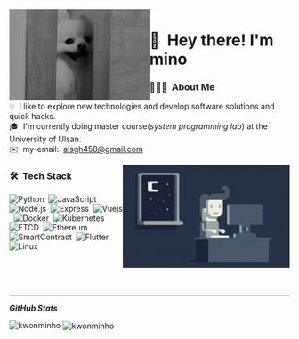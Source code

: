 <img alt="Night Coding" src="./assets/main-page.jpg" width=50% height=5% align="left"/>


# 👋 &nbsp;Hey there! I'm mino

### 👨🏻‍💻 &nbsp;About Me

💡 &nbsp;I like to explore new technologies and develop software solutions and quick hacks.\
🎓 &nbsp;I'm currently doing master course(*system programming lab*) at the University of Ulsan.\
✉️ &nbsp;my-email: &nbsp;alsgh458@gmail.com
<!--📄 &nbsp;Please have a look at my [Résumé](https://www.adityavsingh.com/resume.html) for more details about me. I'm open to feedback and suggestions!-->

<img alt="Night Coding" src="./assets/Night-Coding.gif" align="right"/>

### 🛠 &nbsp;Tech Stack

![Python](https://img.shields.io/badge/-Python-05122A?style=flat&logo=python)&nbsp;
![JavaScript](https://img.shields.io/badge/-JavaScript-05122A?style=flat&logo=javascript)&nbsp;
![Node.js](https://img.shields.io/badge/-Node.js-05122A?style=flat&logo=node.js)&nbsp;
![Express](https://img.shields.io/badge/-Express-05122A?style=flat&logo=express)&nbsp;
![Vuejs](https://img.shields.io/badge/-Vuejs-05122A?style=flat&logo=Vue)&nbsp;
![Docker](https://img.shields.io/badge/-Docker-05122A?style=flat&logo=docker&link=https://github.com/BRdhanani)&nbsp;
![Kubernetes](https://img.shields.io/badge/-Kubernetes-05122A?style=flat&logo=kubernetes&link=https://github.com/BRdhanani)&nbsp;
![ETCD](https://img.shields.io/badge/-Etcd-05122A?style=flat&logo=etcd&link=https://github.com/BRdhanani)&nbsp;
![Ethereum](https://img.shields.io/badge/-Ethereum-05122A?style=flat&logo=ethereum&link=https://github.com/BRdhanani)&nbsp;
![SmartContract](https://img.shields.io/badge/-SmartContract-05122A?style=flat&logo=SmartContract&link=https://github.com/BRdhanani)&nbsp;
![Flutter](https://img.shields.io/badge/-Flutter-05122A?style=flat&logo=Flutter)&nbsp;
![Linux](https://img.shields.io/badge/-Linux-05122A?style=flat&logo=Linux&link=https://github.com/BRdhanani)&nbsp;

<br>
<br>
<br>

----
<i><b>GitHub Stats</b></i>
<p><img align="left" src="https://github-readme-stats.vercel.app/api/top-langs?username=kwonminho&show_icons=true&locale=en&layout=compact" alt="kwonminho" /></p>

<p>&nbsp;<img align="center" src="https://github-readme-stats.vercel.app/api?username=kwonminho&show_icons=true&locale=en" alt="kwonminho" width="410" /></p>

